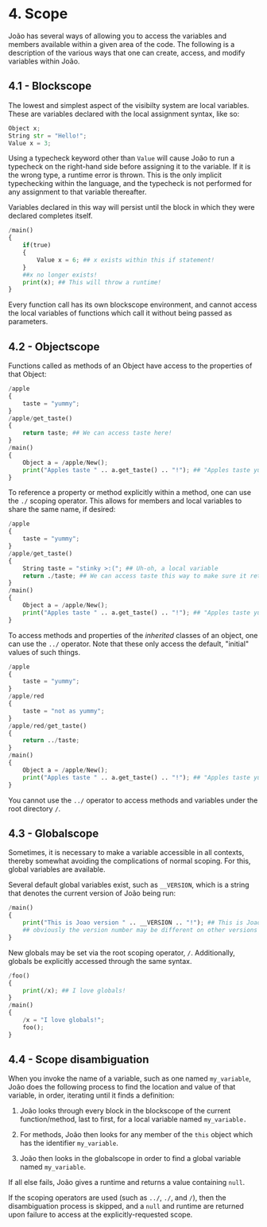 # 4. Scope

João has several ways of allowing you to access the variables and members available within a given area of the code. The following is a description of the various ways that one can create, access, and modify variables within João.

## 4.1 - Blockscope

The lowest and simplest aspect of the visibilty system are local variables. These are variables declared with the local assignment syntax, like so:
```python
Object x;
String str = "Hello!";
Value x = 3;
```

Using a typecheck keyword other than ``Value`` will cause João to run a typecheck on the right-hand side before assigning it to the variable. If it is the wrong type, a runtime error is thrown. This is the only implicit typechecking within the language, and the typecheck is not performed for any assignment to that variable thereafter.

Variables declared in this way will persist until the block in which they were declared completes itself.
```python
/main()
{
	if(true)
	{
		Value x = 6; ## x exists within this if statement!
	}
	##x no longer exists!
	print(x); ## This will throw a runtime!
}
```

Every function call has its own blockscope environment, and cannot access the local variables of functions which call it without being passed as parameters.

## 4.2 - Objectscope

Functions called as methods of an Object have access to the properties of that Object:
```python
/apple
{
	taste = "yummy";
}
/apple/get_taste()
{
	return taste; ## We can access taste here!
}
/main()
{
	Object a = /apple/New();
	print("Apples taste " .. a.get_taste() .. "!"); ## "Apples taste yummy!"
}
```

To reference a property or method explicitly within a method, one can use the ``./`` scoping operator. This allows for members and local variables to share the same name, if desired:
```python
/apple
{
	taste = "yummy";
}
/apple/get_taste()
{
	String taste = "stinky >:("; ## Uh-oh, a local variable
	return ./taste; ## We can access taste this way to make sure it returns the property and not the local.
}
/main()
{
	Object a = /apple/New();
	print("Apples taste " .. a.get_taste() .. "!"); ## "Apples taste yummy!"
}
```

To access methods and properties of the *inherited* classes of an object, one can use the ``../`` operator. Note that these only access the default, "initial" values of such things.

```python
/apple
{
	taste = "yummy";
}
/apple/red
{
	taste = "not as yummy";
}
/apple/red/get_taste()
{
	return ../taste;
}
/main()
{
	Object a = /apple/New();
	print("Apples taste " .. a.get_taste() .. "!"); ## "Apples taste yummy!"
}
```

You cannot use the ``../`` operator to access methods and variables under the root directory ``/``.

## 4.3 - Globalscope

Sometimes, it is necessary to make a variable accessible in all contexts, thereby somewhat avoiding the complications of normal scoping. For this, global variables are available.

Several default global variables exist, such as ``__VERSION``, which is a string that denotes the current version of João being run:
```python
/main()
{
	print("This is Joao version " .. __VERSION .. "!"); ## This is Joao version 1.2.0!
	## obviously the version number may be different on other versions of João.
}
```

New globals may be set via the root scoping operator, ``/``. Additionally, globals be explicitly accessed through the same syntax.
```python
/foo()
{
	print(/x); ## I love globals!
}
/main()
{
	/x = "I love globals!";
	foo();
}
```

## 4.4 - Scope disambiguation

When you invoke the name of a variable, such as one named ``my_variable``, João does the following process to find the location and value of that variable, in order, iterating until it finds a definition:

1. João looks through every block in the blockscope of the current function/method, last to first, for a local variable named ``my_variable.``

2. For methods, João then looks for any member of the ``this`` object which has the identifier ``my_variable``.

3. João then looks in the globalscope in order to find a global variable named ``my_variable``.

If all else fails, João gives a runtime and returns a value containing ``null``.

If the scoping operators are used (such as ``../``, ``./``, and ``/``), then the disambiguation process is skipped, and a ``null`` and runtime are returned upon failure to access at the explicitly-requested scope.